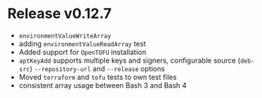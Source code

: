 # Release v0.12.7

- `environmentValueWriteArray`
- adding `environmentValueReadArray` test
- Added support for `OpenTOFU` installation
- `aptKeyAdd` supports multiple keys and signers, configurable source (`deb-src`) `--repository-url` and `--release` options 
- Moved `terraform` and `tofu` tests to own test files
- consistent array usage between Bash 3 and Bash 4
